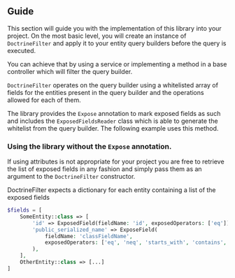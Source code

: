 ## Guide

This section will guide you with the implementation of this library into your project. On the most basic level, you will
create an instance of `DoctrineFilter` and apply it to your entity query builders before the query is executed.

You can achieve that by using a service or implementing a method in a base controller which will filter the query
builder.

`DoctrineFilter` operates on the query builder using a whitelisted array of fields for the entities present in the
query builder and the operations allowed for each of them. 

The library provides the `Expose` annotation to mark exposed fields as such and includes the
`ExposedFieldsReader` class which is able to generate the whitelist from the query builder. The following example uses
this method.

### Using the library without the `Expose` annotation.

If using attributes is not appropriate for your project you are free to retrieve the list of exposed fields in any
fashion and simply pass them as an argument to the `DoctrineFilter` constructor.

DoctrineFilter expects a dictionary for each entity containing a list of the exposed fields

```php
$fields = [
    SomeEntity::class => [
        'id' => ExposedField(fieldName: 'id', exposedOperators: ['eq']),
        'public_serialized_name' => ExposeField(
            fieldName: 'classFieldName', 
            exposedOperators: ['eq', 'neq', 'starts_with', 'contains', 'ends_with']
        ),
    ],
    OtherEntity::class => [...]
]
```

